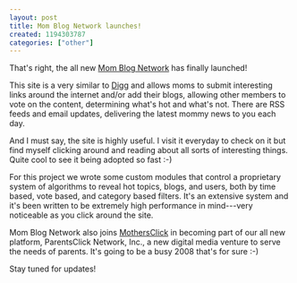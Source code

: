 ```yaml
---
layout: post
title: Mom Blog Network launches!
created: 1194303787
categories: ["other"]
---
```


That's right, the all new <a href="http://www.momblognetwork.com/">Mom Blog Network</a> has finally launched!

This site is a very similar to <a href="http://www.digg.com">Digg</a> and allows moms to submit interesting links around the internet and/or add their blogs, allowing other members to vote on the content, determining what's hot and what's not. There are RSS feeds and email updates, delivering the latest mommy news to you each day.

And I must say, the site is highly useful. I visit it everyday to check on it but find myself clicking around and reading about all sorts of interesting things. Quite cool to see it being adopted so fast :-)

For this project we wrote some custom modules that control a proprietary system of algorithms to reveal hot topics, blogs, and users, both by time based, vote based, and category based filters. It's an extensive system and it's been written to be extremely high performance in mind---very noticeable as you click around the site.

Mom Blog Network also joins <a href="http://www.mothersclick.com">MothersClick</a> in becoming part of our all new platform, ParentsClick Network, Inc., a new digital media venture to serve the needs of parents. It's going to be a busy 2008 that's for sure :-)

Stay tuned for updates!

